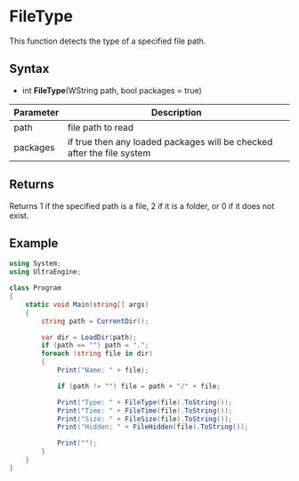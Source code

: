 # FileType

This function detects the type of a specified file path.

## Syntax

- int **FileType**(WString path, bool packages = true)

| Parameter | Description |
| --- | --- |
| path | file path to read |
| packages | if true then any loaded packages will be checked after the file system |

## Returns

Returns 1 if the specified path is a file, 2 if it is a folder, or 0 if it does not exist.

## Example

```csharp
using System;
using UltraEngine;

class Program
{
    static void Main(string[] args)
    {
        string path = CurrentDir();

        var dir = LoadDir(path);
        if (path == "") path = ".";
        foreach (string file in dir)
        {
            Print("Name: " + file);

            if (path != "") file = path + "/" + file;

            Print("Type: " + FileType(file).ToString());
            Print("Time: " + FileTime(file).ToString());
            Print("Size: " + FileSize(file).ToString());
            Print("Hidden: " + FileHidden(file).ToString());

            Print("");
        }
    }
}
```
